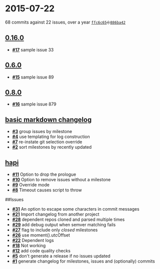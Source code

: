 # 2015-07-22
68 commits against 22 issues, over a year [`ffc6c65`](https://github.com/creativelive/mdchangelog/commit/ffc6c65)⎆[`886ba42`](https://github.com/creativelive/mdchangelog/commit/886ba42)

## [**0.16.0**](https://github.com/creativelive/mdchangelog/issues?milestone=6&state=open)
- [**#17**](https://github.com/creativelive/mdchangelog/issues/17) sample issue 33

## [**0.6.0**](https://github.com/creativelive/mdchangelog/issues?milestone=5&state=open)
- [**#15**](https://github.com/creativelive/mdchangelog/issues/15) sample issue 89

## [**0.8.0**](https://github.com/creativelive/mdchangelog/issues?milestone=4&state=open)
- [**#16**](https://github.com/creativelive/mdchangelog/issues/16) sample issue 879

## [**basic markdown changelog**](https://github.com/creativelive/mdchangelog/issues?milestone=1&state=open)
- [**#3**](https://github.com/creativelive/mdchangelog/issues/3) group issues by milestone
- [**#4**](https://github.com/creativelive/mdchangelog/issues/4) use templating for log construction
- [**#7**](https://github.com/creativelive/mdchangelog/issues/7) re-instate git selection override
- [**#2**](https://github.com/creativelive/mdchangelog/issues/2) sort milestones by recently updated

## [**hapi**](https://github.com/creativelive/mdchangelog/issues?milestone=2&state=open)
- [**#11**](https://github.com/creativelive/mdchangelog/issues/11) Option to drop the prologue
- [**#10**](https://github.com/creativelive/mdchangelog/issues/10) Option to remove issues without a milestone
- [**#9**](https://github.com/creativelive/mdchangelog/issues/9) Override mode
- [**#8**](https://github.com/creativelive/mdchangelog/issues/8) Timeout causes script to throw

##Issues
- [**#31**](https://github.com/creativelive/mdchangelog/issues/31) An option to escape some characters in commit messages
- [**#21**](https://github.com/creativelive/mdchangelog/issues/21) Import changelog from another project
- [**#28**](https://github.com/creativelive/mdchangelog/issues/28) dependent repos cloned and parsed multiple times
- [**#29**](https://github.com/creativelive/mdchangelog/issues/29) add debug output when semver matching fails
- [**#27**](https://github.com/creativelive/mdchangelog/issues/27) flag to include only *closed* milestones
- [**#26**](https://github.com/creativelive/mdchangelog/issues/26) use moment().utcOffset
- [**#22**](https://github.com/creativelive/mdchangelog/issues/22) Dependent logs
- [**#18**](https://github.com/creativelive/mdchangelog/issues/18) Not working
- [**#12**](https://github.com/creativelive/mdchangelog/issues/12) add code quality checks
- [**#5**](https://github.com/creativelive/mdchangelog/issues/5) don't generate a release if no issues updated
- [**#1**](https://github.com/creativelive/mdchangelog/issues/1) generate changelog for milestones, issues and (optionally) commits
